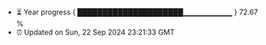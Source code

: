 - ⏳ Year progress { █████████████████████▁▁▁▁▁▁▁▁▁ } 72.67 %
- ⏰ Updated on Sun, 22 Sep 2024 23:21:33 GMT

